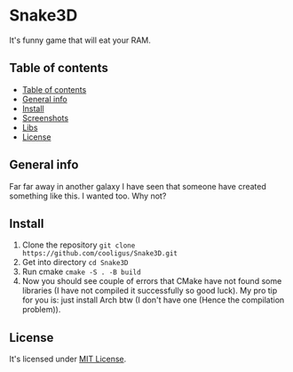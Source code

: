 # Snake3D
It's funny game that will eat your RAM.

## Table of contents
- [Table of contents](#table-of-contents)
- [General info](#general-info)
- [Install](#install)
- [Screenshots](#screenshots)
- [Libs](#libs)
- [License](#license)

## General info
Far far away in another galaxy I have seen that someone have created something like this. I wanted too. Why not?

## Install
1. Clone the repository
`git clone https://github.com/cooligus/Snake3D.git`
2. Get into directory
`cd Snake3D`
3. Run cmake
`cmake -S . -B build`
4. Now you should see couple of errors that CMake have not found some libraries (I have not compiled it successfully so good luck). My pro tip for you is: just install Arch btw (I don't have one (Hence the compilation problem)).

## License
It's licensed under [MIT License](LICENSE.md).
